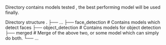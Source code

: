 Directory contains models tested , the best performing model will be used finally.

Directory structure
  .
    ├── ...
    ├── face_detection          # Contains models which detect faces
    ├── object_detection        # Contains models for object detection
    ├── merged                  # Merge of the above two, or some model which can simply do both.
    └── ...
                 